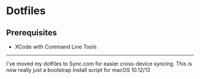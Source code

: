 # Dotfiles

## Prerequisites

- XCode with Command Line Tools

----------

I've moved my dotfiles to Sync.com for easier cross-device syncing. This is now really just a bootstrap install script for macOS 10.12/13
